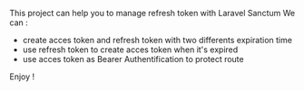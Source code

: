 This project can help you to manage refresh token with Laravel Sanctum 
We can :
- create acces token and refresh token with two differents expiration time
- use refresh token to create acces token when  it's expired 
- use acces token as Bearer Authentification  to protect route
  

 Enjoy !  
